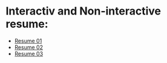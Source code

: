 # Interactiv and Non-interactive resume:
- [Resume 01](https://portfolio-232-jasimbdpro.vercel.app/)
- [Resume 02](https://react-portfolio-nine-lake.vercel.app/)
- [Resume 03](https://resume-web-version-jasimbdpro.netlify.app/)
